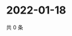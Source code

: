# 2022-01-18

共 0 条

<!-- BEGIN WEIBO -->
<!-- 最后更新时间 Tue Jan 18 2022 11:11:45 GMT+0800 (China Standard Time) -->

<!-- END WEIBO -->
